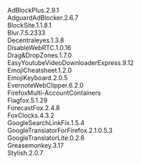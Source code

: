 AdBlockPlus.2.9.1<br>
AdguardAdBlocker.2.6.7<br>
BlockSite.1.1.8.1<br>
Blur.7.5.2333<br>
Decentraleyes.1.3.8<br>
DisableWebRTC.1.0.16<br>
Drag&DropZones.1.7.0<br>
EasyYoutubeVideoDownloaderExpress.9.12<br>
EmojiCheatsheet.1.2.0<br>
EmojiKeyboard.2.0.5<br>
EvernoteWebClipper.6.2.0<br>
FirefoxMulti-AccountContainers<br>
Flagfox.5.1.29<br>
ForecastFox.2.4.8<br>
FoxClocks.4.3.2<br>
GoogleSearchLinkFix.1.5.4<br>
GoogleTranslatorForFirefox.2.1.0.5.3<br>
GoogleTranslatorLite.0.2.6<br>
Greasemonkey.3.17<br>
Stylish.2.0.7<br>

